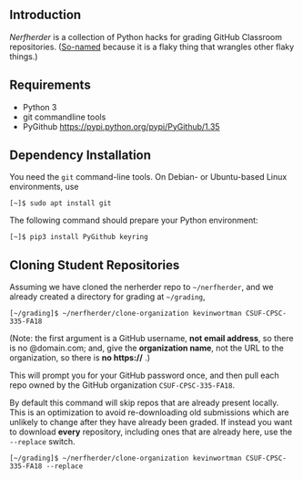 
## Introduction

*Nerfherder* is a collection of Python hacks for grading GitHub Classroom
repositories. ([So-named](http://starwars.wikia.com/wiki/Nerf_herder) because
it is a flaky thing that wrangles other flaky things.)

## Requirements

 - Python 3
 - git commandline tools
 - PyGithub <https://pypi.python.org/pypi/PyGithub/1.35>

## Dependency Installation

You need the `git` command-line tools. On Debian- or Ubuntu-based Linux
environments, use

`[~]$ sudo apt install git`

The following command should prepare your Python environment:

`[~]$ pip3 install PyGithub keyring`

## Cloning Student Repositories

Assuming we have cloned the nerherder repo to `~/nerfherder`, and we
already created a directory for grading at `~/grading`,

`[~/grading]$ ~/nerfherder/clone-organization kevinwortman CSUF-CPSC-335-FA18`

(Note: the first argument is a GitHub username, **not email address**, so there
  is no @domain.com; and, give the **organization name**, not the URL
  to the organization, so there is **no https://** .)

This will prompt you for your GitHub password once, and then pull each
repo owned by the GitHub organization `CSUF-CPSC-335-FA18`.

By default this command will skip repos that are already present locally. This
is an optimization to avoid re-downloading old submissions which are unlikely
to change after they have already been graded. If instead you want to download
**every** repository, including ones that are already here, use the `--replace`
switch.


`[~/grading]$ ~/nerfherder/clone-organization kevinwortman CSUF-CPSC-335-FA18 --replace`
